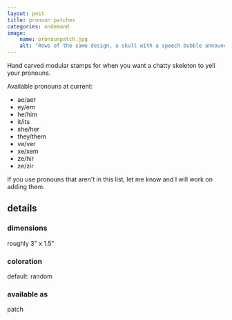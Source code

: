 ```yaml
---
layout: post
title: pronoun patches
categories: ondemand
image: 
    name: pronounpatch.jpg
    alt: "Rows of the same design, a skull with a speech bubble announcing varied pronoun sets, repeat in multiple colors along a stretch of off-white fabric."
---
```


Hand carved modular stamps for when you want a chatty skeleton to yell your pronouns.

Available pronouns at current:

- ae/aer
- ey/em
- he/him
- it/its
- she/her
- they/them
- ve/ver
- xe/xem
- ze/hir
- ze/zir

If you use pronouns that aren't in this list, let me know and I will work on adding them.

## details

### dimensions

roughly 3" x 1.5"

### coloration

default: random

### available as

patch
